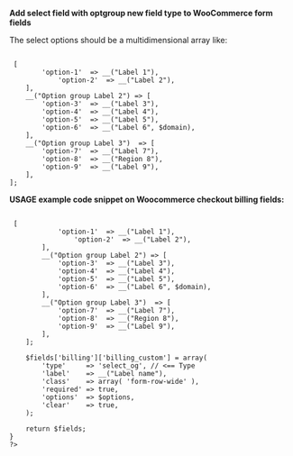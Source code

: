 <strong>Add select field with optgroup new field type to WooCommerce form fields</strong>

The select options should be a multidimensional array like:

<pre><code>
<?php
$options = [
    __("Option group Label 1") => [
        'option-1' 	=> __("Label 1"),
		    'option-2' 	=> __("Label 2"),
    ],
    __("Option group Label 2") => [
        'option-3' 	=> __("Label 3"),
        'option-4' 	=> __("Label 4"),
        'option-5' 	=> __("Label 5"),
        'option-6' 	=> __("Label 6", $domain),
    ],
    __("Option group Label 3")  => [
        'option-7' 	=> __("Label 7"),
        'option-8' 	=> __("Region 8"),
        'option-9' 	=> __("Label 9"),
    ],
];
</code></pre>

<strong>USAGE example code snippet on Woocommerce checkout billing fields:</strong>

<pre><code>
<?php
add_action('woocommerce_checkout_fields', 'checkout_select_field_with_optgroup', 10, 1 );
function checkout_select_field_with_optgroup( $fields ) {
	
	$options = [
	    __("Option group Label 1") => [
	        'option-1' 	=> __("Label 1"),
			    'option-2' 	=> __("Label 2"),
	    ],
	    __("Option group Label 2") => [
	        'option-3' 	=> __("Label 3"),
	        'option-4' 	=> __("Label 4"),
	        'option-5' 	=> __("Label 5"),
	        'option-6' 	=> __("Label 6", $domain),
	    ],
	    __("Option group Label 3")  => [
	        'option-7' 	=> __("Label 7"),
	        'option-8' 	=> __("Region 8"),
	        'option-9' 	=> __("Label 9"),
	    ],
	];
	
	$fields['billing']['billing_custom'] = array(
        'type'     => 'select_og', // <== Type 
        'label'    => __("Label name"),
        'class'    => array( 'form-row-wide' ),
        'required' => true,
        'options'  => $options,
        'clear'    => true,
    );
    
    return $fields;
}
?>
</code></pre>
